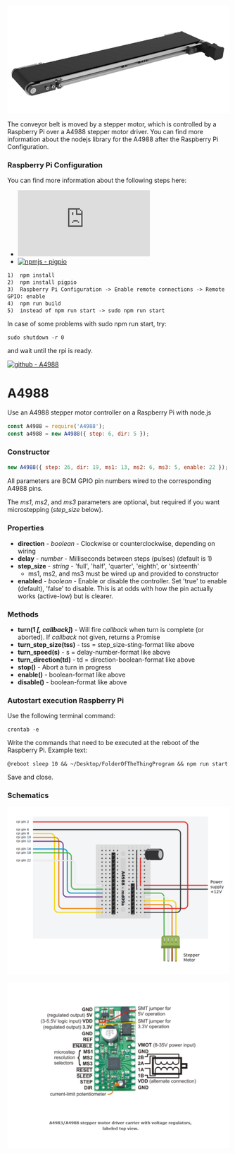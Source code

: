 ![ConveyorBelt](Devices/Stepper_Motor_Conveyor_Belt/Images/ConveyorBelt.png)

The conveyor belt is moved by a stepper motor, which is controlled by a Raspberry Pi over a A4988 stepper motor driver. You can find more information about the nodejs library for the A4988 after the Raspberry Pi Configuration. 

### Raspberry Pi Configuration

You can find more information about the following steps here:  
* [![gpiozero - remote_gpio](https://gpiozero.readthedocs.io/en/stable/remote_gpio.html)](https://gpiozero.readthedocs.io/en/stable/remote_gpio.html)   
* [![npmjs - pigpio](https://www.npmjs.com/package/pigpio)](https://www.npmjs.com/package/pigpio)

```
1)  npm install
2)  npm install pigpio
3)  Raspberry Pi Configuration -> Enable remote connections -> Remote GPIO: enable
4)  npm run build
5)  instead of npm run start -> sudo npm run start
```
In case of some problems with sudo npm run start, try:
```
sudo shutdown -r 0 
```
and wait until the rpi is ready. 


[![github - A4988](https://github.com/echicken/A4988)](https://github.com/echicken/A4988)

# A4988
Use an A4988 stepper motor controller on a Raspberry Pi with node.js

```javascript
const A4988 = require('A4988');
const a4988 = new A4988({ step: 6, dir: 5 });
```

### Constructor

```javascript
new A4988({ step: 26, dir: 19, ms1: 13, ms2: 6, ms3: 5, enable: 22 }); // ms1, ms2, ms3, and enable are optional
```

All parameters are BCM GPIO pin numbers wired to the corresponding A4988 pins.

The _ms1_, _ms2_, and _ms3_ parameters are optional, but required if you want microstepping (_step_size_ below).

### Properties

* **direction** - _boolean_ - Clockwise or counterclockwise, depending on wiring
* **delay** - _number_ - Milliseconds between steps (pulses) (default is 1)
* **step_size** - _string_ - 'full', 'half', 'quarter', 'eighth', or 'sixteenth'
    * ms1, ms2, and ms3 must be wired up and provided to constructor
* **enabled** - _boolean_ - Enable or disable the controller. Set 'true' to enable (default), 'false' to disable. This is at odds with how the pin actually works (active-low) but is clearer.

### Methods

* **turn(1 _[, callback]_)** - Will fire _callback_ when turn is complete (or aborted).  If _callback_ not given, returns a Promise
* **turn_step_size(tss)** - tss = step_size-sting-format like above
* **turn_speed(s)** - s = delay-number-format like above
* **turn_direction(td)** - td = direction-boolean-format like above
* **stop()** - Abort a turn in progress
* **enable()** - boolean-format like above
* **disable()** - boolean-format like above

### Autostart execution Raspberry Pi

Use the following terminal command:
```
crontab -e
```
Write the commands that need to be executed at the reboot of the Raspberry Pi.
Example text:

```
@reboot sleep 10 && ~/Desktop/FolderOfTheThingProgram && npm run start
```
Save and close.

### Schematics

![wiring](Devices/Stepper_Motor_Conveyor_Belt/Schematics/Schematics_Stepper_Motor.png)

![A4988](Devices/Stepper_Motor_Conveyor_Belt/Schematics/A4988_Stepper_Motor_Driver.png)






